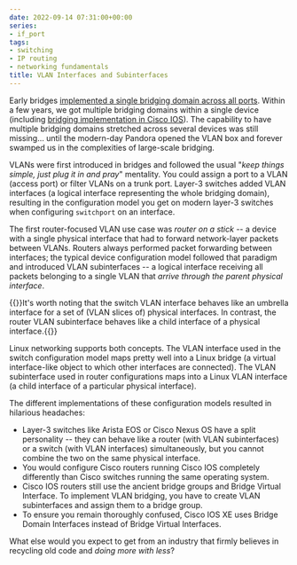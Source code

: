 ```yaml
---
date: 2022-09-14 07:31:00+00:00
series:
- if_port
tags:
- switching
- IP routing
- networking fundamentals
title: VLAN Interfaces and Subinterfaces
---
```

Early bridges [implemented a single bridging domain across all ports](/2022/09/interfaces-ports.html). Within a few years, we got multiple bridging domains within a single device (including [bridging implementation in Cisco IOS](/2022/09/routers-bridges-crb-irb.html)). The capability to have multiple bridging domains stretched across several devices was still missing... until the modern-day Pandora opened the VLAN box and forever swamped us in the complexities of large-scale bridging.
<!--more-->
VLANs were first introduced in bridges and followed the usual "_keep things simple, just plug it in and pray_" mentality. You could assign a port to a VLAN (access port) or filter VLANs on a trunk port. Layer-3 switches added VLAN interfaces (a logical interface representing the whole bridging domain), resulting in the configuration model you get on modern layer-3 switches when configuring `switchport` on an interface.

The first router-focused VLAN use case was _router on a stick_ -- a device with a single physical interface that had to forward network-layer packets between VLANs. Routers always performed packet forwarding between interfaces; the typical device configuration model followed that paradigm and introduced VLAN subinterfaces -- a logical interface receiving all packets belonging to a single VLAN that _arrive through the parent physical interface_.

{{<note info>}}It's worth noting that the switch VLAN interface behaves like an umbrella interface for a set of (VLAN slices of) physical interfaces. In contrast, the router VLAN subinterface behaves like a child interface of a physical interface.{{</note>}}

Linux networking supports both concepts. The VLAN interface used in the switch configuration model maps pretty well into a Linux bridge (a virtual interface-like object to which other interfaces are connected). The VLAN subinterface used in router configurations maps into a Linux VLAN interface (a child interface of a particular physical interface).

The different implementations of these configuration models resulted in hilarious headaches:

* Layer-3 switches like Arista EOS or Cisco Nexus OS have a split personality -- they can behave like a router (with VLAN subinterfaces) or a switch (with VLAN interfaces) simultaneously, but you cannot combine the two on the same physical interface.
* You would configure Cisco routers running Cisco IOS completely differently than Cisco switches running the same operating system.
* Cisco IOS routers still use the ancient bridge groups and Bridge Virtual Interface. To implement VLAN bridging, you have to create VLAN subinterfaces and assign them to a bridge group.
* To ensure you remain thoroughly confused, Cisco IOS XE uses Bridge Domain Interfaces instead of Bridge Virtual Interfaces.

What else would you expect to get from an industry that firmly believes in recycling old code and _doing more with less_?